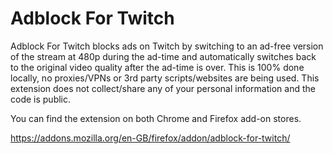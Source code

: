 # Adblock For Twitch

Adblock For Twitch blocks ads on Twitch by switching to an ad-free version of the stream at 480p during the ad-time and automatically switches back to the original video quality after the ad-time is over. This is 100% done locally, no proxies/VPNs or 3rd party scripts/websites are being used. This extension does not collect/share any of your personal information and the code is public.

You can find the extension on both Chrome and Firefox add-on stores.

https://addons.mozilla.org/en-GB/firefox/addon/adblock-for-twitch/
